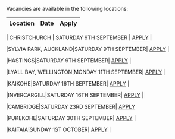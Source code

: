 Vacancies are available in the following locations:

| Location | Date | Apply |
|---|---|---|

| CHRISTCHURCH | SATURDAY 9TH SEPTEMBER | [APPLY](mailto:tfaala@rgis.co.nz?subject=CHRISTCHURCH%20-%20SATURDAY%209TH%20SEPTEMBER) |

|SYLVIA PARK, AUCKLAND|SATURDAY 9TH SEPTEMBER| [APPLY](mailto:tfaala@rgis.co.nz?subject=SYLVIA%20PARK%20-%20SATURDAY%209TH%20SEPTEMBER) |

|HASTINGS|SATURDAY 9TH SEPTEMBER| [APPLY](mailto:tfaala@rgis.co.nz?subject=HASTINGS%20-%20SATURDAY%209TH%20SEPTEMBER) |

|LYALL BAY, WELLINGTON|MONDAY 11TH SEPTEMBER| [APPLY](mailto:tfaala@rgis.co.nz?subject=LYALL%20BAY%20-%20MONDAY%2011TH%20SEPTEMBER) |

|KAIKOHE|SATURDAY 16TH SEPTEMBER| [APPLY](mailto:tfaala@rgis.co.nz?subject=KAIKOHE%20-%20SATURDAY%2016TH%20SEPTEMBER) |

|INVERCARGILL|SATURDAY 16TH SEPTEMBER| [APPLY](mailto:tfaala@rgis.co.nz?subject=INVERCARGILL%20-%20SATURDAY%2016TH%20SEPTEMBER) |

|CAMBRIDGE|SATURDAY 23RD SEPTEMBER| [APPLY](mailto:tfaala@rgis.co.nz?subject=CAMBRIDGE%20-%20SATURDAY%2023RD%20SEPTEMBER)

|PUKEKOHE|SATURDAY 30TH SEPTEMBER| [APPLY](mailto:tfaala@rgis.co.nz?subject=PUKEKOHE%20-%20SATURDAY%2030TH%20SEPTEMBER) |

|KAITAIA|SUNDAY 1ST OCTOBER| [APPLY](mailto:tfaala@rgis.co.nz?subject=KAITAIA%20-%20SUNDAY%201ST%20OCTOBER) |
